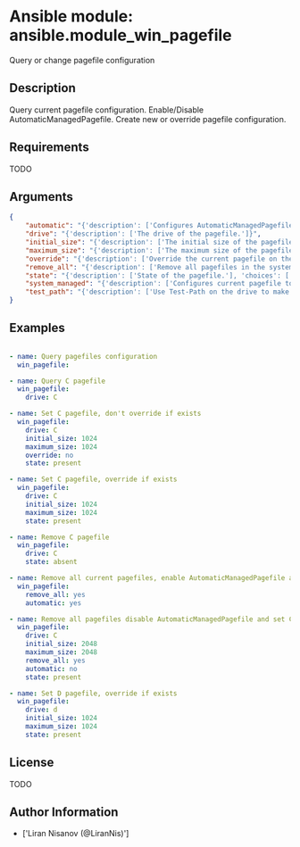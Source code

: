 # Ansible module: ansible.module_win_pagefile


Query or change pagefile configuration

## Description

Query current pagefile configuration.
Enable/Disable AutomaticManagedPagefile.
Create new or override pagefile configuration.

## Requirements

TODO

## Arguments

``` json
{
    "automatic": "{'description': ['Configures AutomaticManagedPagefile for the entire system.'], 'type': 'bool'}",
    "drive": "{'description': ['The drive of the pagefile.']}",
    "initial_size": "{'description': ['The initial size of the pagefile in megabytes.'], 'type': 'int'}",
    "maximum_size": "{'description': ['The maximum size of the pagefile in megabytes.'], 'type': 'int'}",
    "override": "{'description': ['Override the current pagefile on the drive.'], 'type': 'bool', 'default': True}",
    "remove_all": "{'description': ['Remove all pagefiles in the system, not including automatic managed.'], 'type': 'bool', 'default': False}",
    "state": "{'description': ['State of the pagefile.'], 'choices': ['absent', 'present', 'query'], 'default': 'query'}",
    "system_managed": "{'description': ['Configures current pagefile to be managed by the system.'], 'type': 'bool', 'default': False}",
    "test_path": "{'description': ['Use Test-Path on the drive to make sure the drive is accessible before creating the pagefile.'], 'type': 'bool', 'default': True}",
}
```

## Examples


``` yaml

- name: Query pagefiles configuration
  win_pagefile:

- name: Query C pagefile
  win_pagefile:
    drive: C

- name: Set C pagefile, don't override if exists
  win_pagefile:
    drive: C
    initial_size: 1024
    maximum_size: 1024
    override: no
    state: present

- name: Set C pagefile, override if exists
  win_pagefile:
    drive: C
    initial_size: 1024
    maximum_size: 1024
    state: present

- name: Remove C pagefile
  win_pagefile:
    drive: C
    state: absent

- name: Remove all current pagefiles, enable AutomaticManagedPagefile and query at the end
  win_pagefile:
    remove_all: yes
    automatic: yes

- name: Remove all pagefiles disable AutomaticManagedPagefile and set C pagefile
  win_pagefile:
    drive: C
    initial_size: 2048
    maximum_size: 2048
    remove_all: yes
    automatic: no
    state: present

- name: Set D pagefile, override if exists
  win_pagefile:
    drive: d
    initial_size: 1024
    maximum_size: 1024
    state: present

```

## License

TODO

## Author Information
  - ['Liran Nisanov (@LiranNis)']
